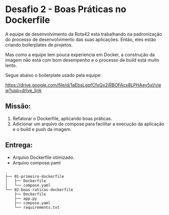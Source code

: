 # Desafio 2 - Boas Práticas no Dockerfile

A equipe de desenvolvimento da Rota42 está trabalhando na padronização do processo de desenvolvimento das suas aplicações. Então, eles estão criando boilerplates de projetos.

Mas como a equipe tem pouca experiencia em Docker, a construção da imagem não está com bom desempenho e o processo de build está muito lento.

Segue abaixo o boilerplate usado pela equipe:

https://drive.google.com/file/d/1aEbsLgpfCfxQx2iRBOFAcx8LPHAey5xl/view?usp=drive_link

## Missão:

1. Refatorar o Dockerfile, aplicando boas práticas.
2. Adicionar um arquivo de compose para facilitar a execução da aplicação e o build e push da imagem.

## Entrega:

- Arquivo Dockerfile otimizado.
- Arquivo compose.yaml

```text
.
├── 01-primeiro-dockerfile
│   ├── Dockerfile
│   └── compose.yaml
└── 02-boas-raticas-dockerfile
    ├── Dockerfile
    ├── app.py
    ├── compose.yaml
    └── requirements.txt
```